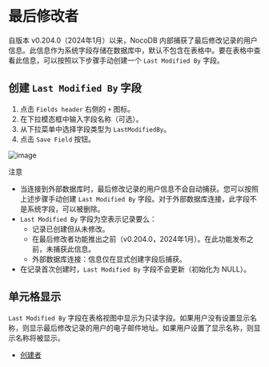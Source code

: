 # 最后修改者

自版本 v0.204.0（2024年1月）以来，NocoDB 内部捕获了最后修改记录的用户信息。此信息作为系统字段存储在数据库中，默认不包含在表格中。要在表格中查看此信息，可以按照以下步骤手动创建一个 `Last Modified By` 字段。

## 创建 `Last Modified By` 字段

1. 点击 `Fields header` 右侧的 `+` 图标。
2. 在下拉模态框中输入字段名称（可选）。
3. 从下拉菜单中选择字段类型为 `LastModifiedBy`。
4. 点击 `Save Field` 按钮。

![image](https://docs.nocodb.com/assets/images/last-modified-by-0d4c173ec1213bbad45123371f32f4b7.png)

注意

- 当连接到外部数据库时，最后修改记录的用户信息不会自动捕获。您可以按照上述步骤手动创建 `Last Modified By` 字段。对于外部数据库连接，此字段不是系统字段，可以被删除。
- `Last Modified By` 字段为空表示记录要么：
    - 记录已创建但从未修改。
    - 在最后修改者功能推出之前（v0.204.0，2024年1月）。在此功能发布之前，未捕获此信息。
    - 外部数据库连接：信息仅在显式创建字段后捕获。
- 在记录首次创建时，`Last Modified By` 字段不会更新（初始化为 NULL）。

## 单元格显示

`Last Modified By` 字段在表格视图中显示为只读字段。如果用户没有设置显示名称，则显示最后修改记录的用户的电子邮件地址。如果用户设置了显示名称，则显示名称将被显示。

- [创建者](https://docs.nocodb.com/fields/field-types/user-based/created-by)